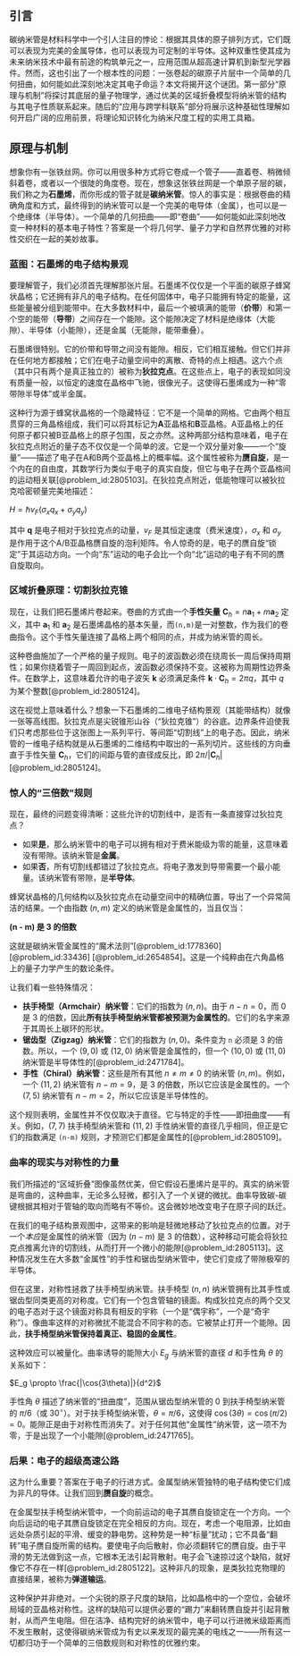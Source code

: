 ## 引言
碳纳米管是材料科学中一个引人注目的悖论：根据其具体的原子排列方式，它们既可以表现为完美的金属导体，也可以表现为可定制的半导体。这种双重性使其成为未来纳米技术中最有前途的构筑单元之一，应用范围从超高速计算机到新型光学器件。然而，这也引出了一个根本性的问题：一张卷起的碳原子片层中一个简单的几何扭曲，如何能如此深刻地决定其电子命运？本文将揭开这个谜团。第一部分“原理与机制”将探讨其底层的量子物理学，通过优美的区域折叠模型将纳米管的结构与其电子性质联系起来。随后的“应用与跨学科联系”部分将展示这种基础性理解如何开启广阔的应用前景，将理论知识转化为纳米尺度工程的实用工具箱。

## 原理与机制

想象你有一张铁丝网。你可以用很多种方式将它卷成一个管子——直着卷、稍微倾斜着卷，或者以一个很陡的角度卷。现在，想象这张铁丝网是一个单原子层的碳，我们称之为**石墨烯**，而你形成的管子就是**碳纳米管**。惊人的事实是：根据卷曲的精确角度和方式，最终得到的纳米管可以是一个完美的电导体（金属），也可以是一个绝缘体（半导体）。一个简单的几何扭曲——即“卷曲”——如何能如此深刻地改变一种材料的基本电子特性？答案是一个将几何学、量子力学和自然界优雅的对称性交织在一起的美妙故事。

### 蓝图：石墨烯的电子结构景观

要理解管子，我们必须首先理解那张片层。石墨烯不仅仅是一个平面的碳原子蜂窝状晶格；它还拥有非凡的电子结构。在任何固体中，电子只能拥有特定的能量，这些能量被分组到能带中。在大多数材料中，最后一个被填满的能带（**价带**）和第一个空的能带（**导带**）之间存在一个能隙。这个能隙决定了材料是绝缘体（大能隙）、半导体（小能隙），还是金属（无能隙，能带重叠）。

石墨烯很特别。它的价带和导带之间没有能隙。相反，它们相互接触。但它们并非在任何地方都接触；它们在电子动量空间中的离散、奇特的点上相遇。这六个点（其中只有两个是真正独立的）被称为**狄拉克点**。在这些点上，电子的表现如同没有质量一般，以恒定的速度在晶格中飞驰，很像光子。这使得石墨烯成为一种“零带隙半导体”或半金属。

这种行为源于蜂窝状晶格的一个隐藏特征：它不是一个简单的网格。它由两个相互贯穿的三角晶格组成，我们可以将其标记为**A**亚晶格和**B**亚晶格。A亚晶格上的任何原子都只被B亚晶格上的原子包围，反之亦然。这种两部分结构意味着，电子在狄拉克点附近的量子态不仅仅是一个简单的波。它是一个双分量对象——一个“旋量”——描述了电子在A和B两个亚晶格上的概率幅。这个属性被称为**赝自旋**，是一个内在的自由度，其数学行为类似于电子的真实自旋，但它与电子在两个亚晶格间的运动相关联[@problem_id:2805103]。在狄拉克点附近，低能物理可以被狄拉克哈密顿量完美地描述：

$H = \hbar v_F (\sigma_x q_x + \sigma_y q_y)$

其中 $\mathbf{q}$ 是电子相对于狄拉克点的动量，$v_F$ 是其恒定速度（费米速度），$\sigma_x$ 和 $\sigma_y$ 是作用于这个A/B亚晶格赝自旋的泡利矩阵。令人惊奇的是，电子的赝自旋“锁定”于其运动方向。一个向“东”运动的电子会比一个向“北”运动的电子有不同的赝自旋取向。

### 区域折叠原理：切割狄拉克锥

现在，让我们把石墨烯片卷起来。卷曲的方式由一个**手性矢量** $\mathbf{C}_h = n\mathbf{a}_1 + m\mathbf{a}_2$ 定义，其中 $\mathbf{a}_1$ 和 $\mathbf{a}_2$ 是石墨烯晶格的基本矢量，而`(n,m)`是一对整数，作为我们的卷曲指令。这个手性矢量连接了晶格上两个相同的点，并成为纳米管的周长。

这种卷曲施加了一个严格的量子规则。电子的波函数必须在绕周长一周后保持周期性；如果你绕着管子一周回到起点，波函数必须保持不变。这被称为周期性边界条件。在数学上，这意味着允许的电子波矢 $\mathbf{k}$ 必须满足条件 $\mathbf{k} \cdot \mathbf{C}_h = 2\pi q$，其中 $q$ 为某个整数[@problem_id:2805124]。

这在视觉上意味着什么？想象一下石墨烯的二维电子结构景观（其能带结构）就像一张等高线图。狄拉克点是尖锐锥形山谷（“狄拉克锥”）的谷底。边界条件迫使我们只考虑那些位于这张图上一系列平行、等间距“切割线”上的电子态。因此，纳米管的一维电子结构就是从石墨烯的二维结构中取出的一系列切片。这些线的方向垂直于手性矢量 $\mathbf{C}_h$，它们的间距与管的直径成反比，即 $2\pi/|\mathbf{C}_h|$ [@problem_id:2805124]。

### 惊人的“三倍数”规则

现在，最终的问题变得清晰：这些允许的切割线中，是否有一条直接穿过狄拉克点？
- 如果**是**，那么纳米管中的电子可以拥有相对于费米能级为零的能量，这意味着没有带隙。该纳米管是**金属**。
- 如果**否**，所有切割线都错过了狄拉克点。将电子激发到导带需要一个最小能量。该纳米管有带隙，是**半导体**。

蜂窝状晶格的几何结构以及狄拉克点在动量空间中的精确位置，导出了一个异常简洁的结果。一个由指数 $(n,m)$ 定义的纳米管是金属性的，当且仅当：

**(n - m) 是 3 的倍数**

这就是碳纳米管金属性的“魔术法则”[@problem_id:1778360] [@problem_id:33436] [@problem_id:2654854]。这是一个纯粹由在六角晶格上的量子力学产生的数论条件。

让我们看一些特殊情况：
- **扶手椅型（Armchair）纳米管**：它们的指数为 $(n,n)$。由于 $n-n=0$，而 0 是 3 的倍数，因此**所有扶手椅型纳米管都被预测为金属性的**。它们的名字来源于其周长上碳环的形状。
- **锯齿型（Zigzag）纳米管**：它们的指数为 $(n,0)$。条件变为 `n` 必须是 3 的倍数。所以，一个 $(9,0)$ 或 $(12,0)$ 纳米管是金属性的，但一个 $(10,0)$ 或 $(11,0)$ 纳米管是半导体性的[@problem_id:2471784]。
- **手性（Chiral）纳米管**：这些是所有其他 $n \neq m \neq 0$ 的纳米管 $(n,m)$。例如，一个 $(11,2)$ 纳米管有 $n-m = 9$，是 3 的倍数，所以它应该是金属性的。一个 $(7,5)$ 纳米管有 $n-m=2$，所以它应该是半导体性的。

这个规则表明，金属性并不仅仅取决于直径。它与特定的手性——即扭曲度——有关。例如，$(7,7)$ 扶手椅型纳米管和 $(11,2)$ 手性纳米管的直径几乎相同，但正是它们的指数满足 `(n-m)` 规则，才预测它们都是金属性的[@problem_id:2805109]。

### 曲率的现实与对称性的力量

我们所描述的“区域折叠”图像虽然优美，但它假设石墨烯片是平的。真实的纳米管是弯曲的，这种曲率，无论多么轻微，都引入了一个关键的微扰。曲率导致碳-碳键根据其相对于管轴的取向而略有不等价。这会微妙地改变电子在原子间的跃迁。

在我们的电子结构景观图中，这带来的影响是轻微地移动了狄拉克点的位置。对于一个*本应*是金属性的纳米管（因为 $(n-m)$ 是 3 的倍数），这种移动可能会将狄拉克点推离允许的切割线，从而打开一个微小的能隙[@problem_id:2805113]。这种情况发生在大多数“金属性”的手性和锯齿型纳米管中，使它们变成了带隙极窄的半导体。

但在这里，对称性拯救了扶手椅型纳米管。扶手椅型 $(n,n)$ 纳米管拥有比其手性或锯齿型同类更高的对称度。它们有一个包含管轴的镜面。构成狄拉克点的两个交叉的电子态对于这个镜面对称具有相反的宇称（一个是“偶宇称”，一个是“奇宇称”）。像曲率这样的对称微扰不能混合不同宇称的态。它被禁止打开一个能隙。因此，**扶手椅型纳米管保持着真正、稳固的金属性**。

这种效应可以被量化。曲率诱导的能隙大小 $E_g$ 与纳米管的直径 $d$ 和手性角 $\theta$ 的关系如下：

$E_g \propto \frac{|\cos(3\theta)|}{d^2}$

手性角 $\theta$ 描述了纳米管的“扭曲度”，范围从锯齿型纳米管的 $0$ 到扶手椅型纳米管的 $\pi/6$（或 $30^\circ$）。对于扶手椅型纳米管，$\theta = \pi/6$，这使得 $\cos(3\theta) = \cos(\pi/2) = 0$。能隙正是由于对称性而消失了。对于任何其他“金属性”纳米管，这一项不为零，于是出现了一个小能隙[@problem_id:2471765]。

### 后果：电子的超级高速公路

这为什么重要？答案在于电子的行进方式。金属型纳米管独特的电子结构使它们成为非凡的导体。让我们回到**赝自旋**的概念。

在金属型扶手椅型纳米管中，一个向前运动的电子其赝自旋锁定在一个方向。一个向后运动的电子其赝自旋锁定在完全相反的方向。现在，考虑一个电阻源，比如由远处杂质引起的平滑、缓变的静电势。这种势是一种“标量”扰动；它不具备“翻转”电子赝自旋所需的结构。要使电子向后散射，你必须翻转它的赝自旋。由于平滑的势无法做到这一点，它根本无法引起背散射。电子会飞速掠过这个缺陷，就好像它不存在一样[@problem_id:2805122]。这种非凡的现象，是类狄拉克物理的直接结果，被称为**弹道输运**。

这种保护并非绝对。一个尖锐的原子尺度的缺陷，比如晶格中的一个空位，会破坏局域的亚晶格对称性。这样的缺陷可以提供必要的“踢力”来翻转赝自旋并引起背散射，从而产生电阻。但在洁净、结构完好的纳米管中，电子可以行进微米级距离而不发生散射，这使得碳纳米管成为有史以来发现的最完美的电线之一——所有这一切都归功于一个简单的三倍数规则和对称性的优雅约束。

